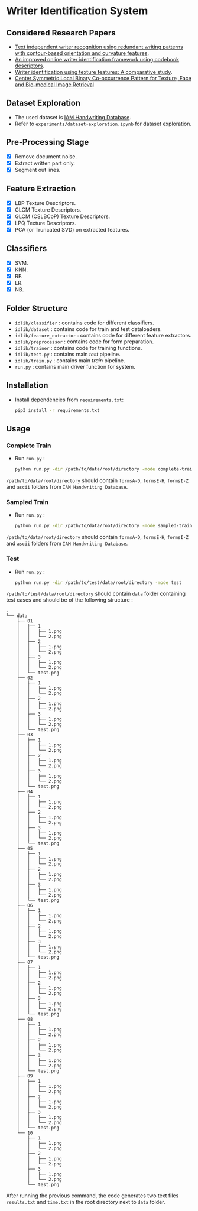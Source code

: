 # Writer Identification System

## Considered Research Papers
-   [Text independent writer recognition using redundant writing patterns with contour-based orientation and curvature features](https://drive.google.com/file/d/1bI3k3wCjC1TNK3C6hgXMy2W9TWHMXZff/view?usp=sharing).
-   [An improved online writer identification framework using codebook descriptors](https://drive.google.com/file/d/1VheUDrH_9d2-vJLz7tzTHsSrlb_EshG2/view?usp=sharing).
-   [Writer identification using texture features: A comparative study](https://drive.google.com/file/d/1MLogDf_XSJc4LUEn3ZI1WO1wnQVvl7jM/view?usp=sharing).
-   [Center Symmetric Local Binary Co-occurrence Pattern for Texture, Face and Bio-medical Image Retrieval](https://www.researchgate.net/publication/281559563_Center_Symmetric_Local_Binary_Co-occurrence_Pattern_for_Texture_Face_and_Bio-medical_Image_Retrieval)

## Dataset Exploration
-   The used dataset is [IAM Handwriting Database](https://fki.tic.heia-fr.ch/databases/iam-handwriting-database).
-   Refer to `experiments/dataset-exploration.ipynb` for dataset exploration.

## Pre-Processing Stage
-   [x] Remove document noise.
-   [x] Extract written part only.
-   [x] Segment out lines.

## Feature Extraction
-   [x] LBP Texture Descriptors.
-   [x] GLCM Texture Descriptors.
-   [x] GLCM (CSLBCoP) Texture Descriptors.
-   [x] LPQ Texture Descriptors.
-   [X] PCA (or Truncated SVD) on extracted features.

## Classifiers
-   [x] SVM.
-   [x] KNN.
-   [x] RF.
-   [x] LR.
-   [x] NB.

## Folder Structure

-   `idlib/classifier` : contains code for different classifiers.
-   `idlib/dataset` : contains code for train and test dataloaders.
-   `idlib/feature_extractor` : contains code for different feature extractors.
-   `idlib/preprocessor` : contains code for form preparation.
-   `idlib/trainer` : contains code for training functions.
-   `idlib/test.py` : contains main _test_ pipeline.
-   `idlib/train.py` : contains main _train_ pipeline.
-   `run.py` : contains main driver function for system.

## Installation

-   Install dependencies from `requirements.txt`:
    ```bash
    pip3 install -r requirements.txt
    ```

## Usage

### Complete Train

-   Run `run.py` :
    ```bash
    python run.py -dir /path/to/data/root/directory -mode complete-train
    ```

`/path/to/data/root/directory` should contain `formsA-D`, `formsE-H`, `formsI-Z` and `ascii` folders from `IAM Handwriting Database`.

### Sampled Train

-   Run `run.py` :
    ```bash
    python run.py -dir /path/to/data/root/directory -mode sampled-train
    ```

`/path/to/data/root/directory` should contain `formsA-D`, `formsE-H`, `formsI-Z` and `ascii` folders from `IAM Handwriting Database`.

### Test

-   Run `run.py` :
    ```bash
    python run.py -dir /path/to/test/data/root/directory -mode test
    ```

`/path/to/test/data/root/directory` should contain `data` folder containing test cases and should be of the following structure :

```
.
└── data
    ├── 01
    │   ├── 1
    │   │   ├── 1.png
    │   │   └── 2.png
    │   ├── 2
    │   │   ├── 1.png
    │   │   └── 2.png
    │   ├── 3
    │   │   ├── 1.png
    │   │   └── 2.png
    │   └── test.png
    ├── 02
    │   ├── 1
    │   │   ├── 1.png
    │   │   └── 2.png
    │   ├── 2
    │   │   ├── 1.png
    │   │   └── 2.png
    │   ├── 3
    │   │   ├── 1.png
    │   │   └── 2.png
    │   └── test.png
    ├── 03
    │   ├── 1
    │   │   ├── 1.png
    │   │   └── 2.png
    │   ├── 2
    │   │   ├── 1.png
    │   │   └── 2.png
    │   ├── 3
    │   │   ├── 1.png
    │   │   └── 2.png
    │   └── test.png
    ├── 04
    │   ├── 1
    │   │   ├── 1.png
    │   │   └── 2.png
    │   ├── 2
    │   │   ├── 1.png
    │   │   └── 2.png
    │   ├── 3
    │   │   ├── 1.png
    │   │   └── 2.png
    │   └── test.png
    ├── 05
    │   ├── 1
    │   │   ├── 1.png
    │   │   └── 2.png
    │   ├── 2
    │   │   ├── 1.png
    │   │   └── 2.png
    │   ├── 3
    │   │   ├── 1.png
    │   │   └── 2.png
    │   └── test.png
    ├── 06
    │   ├── 1
    │   │   ├── 1.png
    │   │   └── 2.png
    │   ├── 2
    │   │   ├── 1.png
    │   │   └── 2.png
    │   ├── 3
    │   │   ├── 1.png
    │   │   └── 2.png
    │   └── test.png
    ├── 07
    │   ├── 1
    │   │   ├── 1.png
    │   │   └── 2.png
    │   ├── 2
    │   │   ├── 1.png
    │   │   └── 2.png
    │   ├── 3
    │   │   ├── 1.png
    │   │   └── 2.png
    │   └── test.png
    ├── 08
    │   ├── 1
    │   │   ├── 1.png
    │   │   └── 2.png
    │   ├── 2
    │   │   ├── 1.png
    │   │   └── 2.png
    │   ├── 3
    │   │   ├── 1.png
    │   │   └── 2.png
    │   └── test.png
    ├── 09
    │   ├── 1
    │   │   ├── 1.png
    │   │   └── 2.png
    │   ├── 2
    │   │   ├── 1.png
    │   │   └── 2.png
    │   ├── 3
    │   │   ├── 1.png
    │   │   └── 2.png
    │   └── test.png
    └── 10
        ├── 1
        │   ├── 1.png
        │   └── 2.png
        ├── 2
        │   ├── 1.png
        │   └── 2.png
        ├── 3
        │   ├── 1.png
        │   └── 2.png
        └── test.png
```

After running the previous command, the code generates two text files `results.txt` and `time.txt` in the root directory next to `data` folder.
